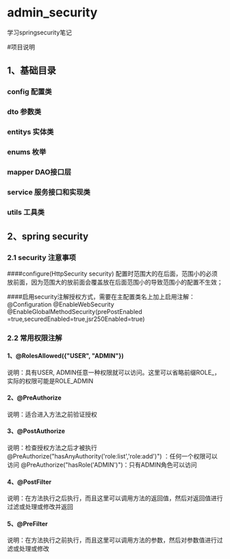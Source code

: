 # admin_security
学习springsecurity笔记

#项目说明
## 1、基础目录
### config 配置类
### dto  参数类
### entitys 实体类
### enums 枚举
### mapper DAO接口层
### service 服务接口和实现类
### utils 工具类

## 2、spring security 

### 2.1 security 注意事项
####configure(HttpSecurity security) 配置时范围大的在后面，范围小的必须放前面，因为范围大的放前面会覆盖放在后面范围小的导致范围小的配置不生效；

####启用security注解授权方式，需要在主配置类名上加上启用注解：
 @Configuration
 @EnableWebSecurity
 @EnableGlobalMethodSecurity(prePostEnabled =true,securedEnabled=true,jsr250Enabled=true)
   
### 2.2 常用权限注解
#### 1、@RolesAllowed({"USER", "ADMIN"})
说明：具有USER, ADMIN任意一种权限就可以访问。这里可以省略前缀ROLE_，实际的权限可能是ROLE_ADMIN

#### 2、@PreAuthorize 
说明：适合进入方法之前验证授权

#### 3、@PostAuthorize  
说明：检查授权方法之后才被执行
@PreAuthorize("hasAnyAuthority('role:list','role:add')") ：任何一个权限可以访问
@PreAuthorize("hasRole('ADMIN')")：只有ADMIN角色可以访问

#### 4、@PostFilter  
说明：在方法执行之后执行，而且这里可以调用方法的返回值，然后对返回值进行过滤或处理或修改并返回

#### 5、@PreFilter  
说明：在方法执行之前执行，而且这里可以调用方法的参数，然后对参数值进行过滤或处理或修改

